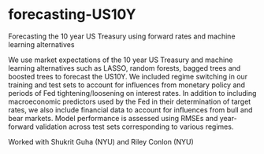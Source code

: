 # forecasting-US10Y
Forecasting the 10 year US Treasury using forward rates and machine learning alternatives

We use market expectations of the 10 year US Treasury and machine learning alternatives such as LASSO, random forests, bagged trees and boosted trees to forecast the US10Y. We included regime switching in our training and test sets to account for influences from monetary policy and periods of Fed tightening/loosening on interest rates. In addition to including macroeconomic predictors used by the Fed in their determination of target rates, we also include financial data to account for influences from bull and bear markets. Model performance is assessed using RMSEs and year-forward validation across test sets corresponding to various regimes.

Worked with Shukrit Guha (NYU) and Riley Conlon (NYU)
